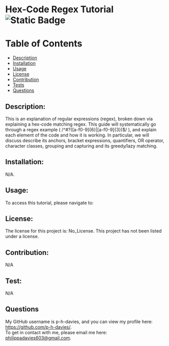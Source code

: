 # Hex-Code Regex Tutorial ![Static Badge](https://img.shields.io/badge/License:-No_License-green:badgeContent)

# Table of Contents
- [Description](#description)
- [Installation](#installation)
- [Usage](#usage)
- [License](#licenses)
- [Contribution](#contribution)
- [Tests](#test)
- [Questions](#questions)

## Description:
This is an explanation of regular expressions (regex), broken down via explaining a hex-code matching regex. This guide will systematically go through a regex example ( /^#?([a-f0-9]{6}|[a-f0-9]{3})$/ ), and explain each element of the code and how it is working. In particular, we will discuss describe its anchors, bracket expressions, quantifiers, OR operator, character classes, grouping and capturing and its greedy/lazy matching. 

## Installation:
N/A.

## Usage:
To access this tutorial, please navigate to:

## License:
The license for this project is: No_License.
This project has not been listed under a license.

## Contribution:
N/A

## Test:
N/A

## Questions
My GitHub username is p-h-davies, and you can view my profile here: https://github.com/p-h-davies/.
<br>
To get in contact with me, please email me here: philippadavies603@gmail.com.



